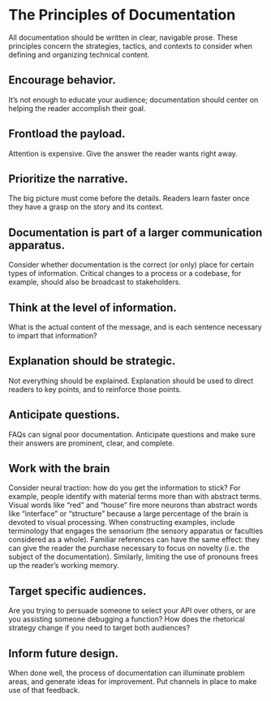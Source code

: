 # The Principles of Documentation

All documentation should be written in clear, navigable prose. These principles concern the strategies, tactics, and contexts to consider when defining and organizing technical content.

## Encourage behavior.

It’s not enough to educate your audience; documentation should center on helping the reader accomplish their goal.

## Frontload the payload.

Attention is expensive. Give the answer the reader wants right away.

## Prioritize the narrative.

The big picture must come before the details. Readers learn faster once they have a grasp on the story and its context.

## Documentation is part of a larger communication apparatus.

Consider whether documentation is the correct (or only) place for certain types of information. Critical changes to a process or a
codebase, for example, should also be broadcast to stakeholders.

## Think at the level of information.

What is the actual content of the message, and is each sentence necessary to impart that information?

## Explanation should be strategic.

Not everything should be explained. Explanation should be used to direct readers to key points, and to reinforce those points.

## Anticipate questions.

FAQs can signal poor documentation. Anticipate questions and make sure their answers are prominent, clear, and complete.

## Work with the brain

Consider neural traction: how do you get the information to stick? For example, people identify with material terms more than with abstract terms. Visual words like “red” and “house” fire more neurons than abstract words like “interface” or “structure” because a large percentage of the brain is devoted to visual processing. When constructing examples, include terminology that engages the sensorium (the sensory apparatus or faculties considered as a whole). Familiar references can have the same effect: they can give the reader the purchase necessary to focus on novelty (i.e. the subject of the documentation). Similarly, limiting the use of pronouns frees up the reader’s working memory.

## Target specific audiences.

Are you trying to persuade someone to select your API over others, or are you assisting someone debugging a function? How does the rhetorical strategy change if you need to target both audiences?

## Inform future design.

When done well, the process of documentation can illuminate problem areas, and generate ideas for improvement. Put channels in place to make use of that feedback.